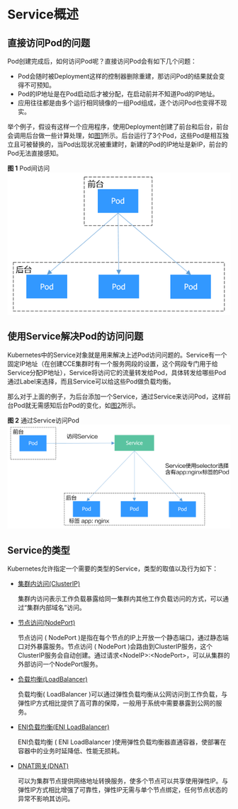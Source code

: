 # Service概述<a name="cce_01_0249"></a>

## 直接访问Pod的问题<a name="section674023294115"></a>

Pod创建完成后，如何访问Pod呢？直接访问Pod会有如下几个问题：

-   Pod会随时被Deployment这样的控制器删除重建，那访问Pod的结果就会变得不可预知。
-   Pod的IP地址是在Pod启动后才被分配，在启动前并不知道Pod的IP地址。
-   应用往往都是由多个运行相同镜像的一组Pod组成，逐个访问Pod也变得不现实。

举个例子，假设有这样一个应用程序，使用Deployment创建了前台和后台，前台会调用后台做一些计算处理，如[图1](#zh-cn_topic_0249851121_fig2173165051811)所示。后台运行了3个Pod，这些Pod是相互独立且可被替换的，当Pod出现状况被重建时，新建的Pod的IP地址是新IP，前台的Pod无法直接感知。

**图 1**  Pod间访问<a name="zh-cn_topic_0249851121_fig2173165051811"></a>  
![](figures/Pod间访问.png "Pod间访问")

## 使用Service解决Pod的访问问题<a name="section84961935194115"></a>

Kubernetes中的Service对象就是用来解决上述Pod访问问题的。Service有一个固定IP地址（在创建CCE集群时有一个服务网段的设置，这个网段专门用于给Service分配IP地址），Service将访问它的流量转发给Pod，具体转发给哪些Pod通过Label来选择，而且Service可以给这些Pod做负载均衡。

那么对于上面的例子，为后台添加一个Service，通过Service来访问Pod，这样前台Pod就无需感知后台Pod的变化，如[图2](#zh-cn_topic_0249851121_fig163156154816)所示。

**图 2**  通过Service访问Pod<a name="zh-cn_topic_0249851121_fig163156154816"></a>  
![](figures/通过Service访问Pod.png "通过Service访问Pod")

## Service的类型<a name="section12500411413"></a>

Kubernetes允许指定一个需要的类型的Service，类型的取值以及行为如下：

-   [集群内访问\(ClusterIP\)](集群内访问(ClusterIP).md)

    集群内访问表示工作负载暴露给同一集群内其他工作负载访问的方式，可以通过“集群内部域名”访问。


-   [节点访问\(NodePort\)](节点访问(NodePort).md)

    节点访问 \( NodePort \)是指在每个节点的IP上开放一个静态端口，通过静态端口对外暴露服务。节点访问 \( NodePort \)会路由到ClusterIP服务，这个ClusterIP服务会自动创建。通过请求<NodeIP\>:<NodePort\>，可以从集群的外部访问一个NodePort服务。

-   [负载均衡\(LoadBalancer\)](负载均衡(LoadBalancer).md)

    负载均衡\( LoadBalancer \)可以通过弹性负载均衡从公网访问到工作负载，与弹性IP方式相比提供了高可靠的保障，一般用于系统中需要暴露到公网的服务。

-   [ENI负载均衡\(ENI LoadBalancer\)](ENI负载均衡-(-ENI-LoadBalancer-).md)

    ENI负载均衡 \( ENI LoadBalancer \)使用弹性负载均衡器直通容器，使部署在容器中的业务时延降低、性能无损耗。

-   [DNAT网关\(DNAT\)](DNAT网关(DNAT).md)

    可以为集群节点提供网络地址转换服务，使多个节点可以共享使用弹性IP。与弹性IP方式相比增强了可靠性，弹性IP无需与单个节点绑定，任何节点状态的异常不影响其访问。


